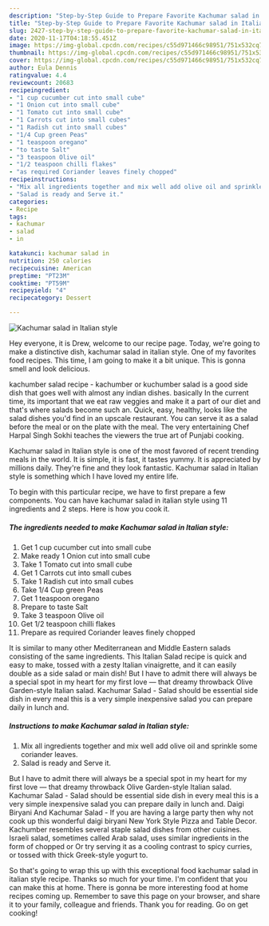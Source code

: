 ```yaml
---
description: "Step-by-Step Guide to Prepare Favorite Kachumar salad in Italian style"
title: "Step-by-Step Guide to Prepare Favorite Kachumar salad in Italian style"
slug: 2427-step-by-step-guide-to-prepare-favorite-kachumar-salad-in-italian-style
date: 2020-11-17T04:18:55.451Z
image: https://img-global.cpcdn.com/recipes/c55d971466c98951/751x532cq70/kachumar-salad-in-italian-style-recipe-main-photo.jpg
thumbnail: https://img-global.cpcdn.com/recipes/c55d971466c98951/751x532cq70/kachumar-salad-in-italian-style-recipe-main-photo.jpg
cover: https://img-global.cpcdn.com/recipes/c55d971466c98951/751x532cq70/kachumar-salad-in-italian-style-recipe-main-photo.jpg
author: Eula Dennis
ratingvalue: 4.4
reviewcount: 20683
recipeingredient:
- "1 cup cucumber cut into small cube"
- "1 Onion cut into small cube"
- "1 Tomato cut into small cube"
- "1 Carrots cut into small cubes"
- "1 Radish cut into small cubes"
- "1/4 Cup green Peas"
- "1 teaspoon oregano"
- "to taste Salt"
- "3 teaspoon Olive oil"
- "1/2 teaspoon chilli flakes"
- "as required Coriander leaves finely chopped"
recipeinstructions:
- "Mix all ingredients together and mix well add olive oil and sprinkle some coriander leaves."
- "Salad is ready and Serve it."
categories:
- Recipe
tags:
- kachumar
- salad
- in

katakunci: kachumar salad in 
nutrition: 250 calories
recipecuisine: American
preptime: "PT23M"
cooktime: "PT59M"
recipeyield: "4"
recipecategory: Dessert

---
```



![Kachumar salad in Italian style](https://img-global.cpcdn.com/recipes/c55d971466c98951/751x532cq70/kachumar-salad-in-italian-style-recipe-main-photo.jpg)

Hey everyone, it is Drew, welcome to our recipe page. Today, we're going to make a distinctive dish, kachumar salad in italian style. One of my favorites food recipes. This time, I am going to make it a bit unique. This is gonna smell and look delicious.

kachumber salad recipe - kachumber or kuchumber salad is a good side dish that goes well with almost any indian dishes. basically In the current time, its important that we eat raw veggies and make it a part of our diet and that&#39;s where salads become such an. Quick, easy, healthy, looks like the salad dishes you&#39;d find in an upscale restaurant. You can serve it as a salad before the meal or on the plate with the meal. The very entertaining Chef Harpal Singh Sokhi teaches the viewers the true art of Punjabi cooking.

Kachumar salad in Italian style is one of the most favored of recent trending meals in the world. It is simple, it is fast, it tastes yummy. It is appreciated by millions daily. They're fine and they look fantastic. Kachumar salad in Italian style is something which I have loved my entire life.


To begin with this particular recipe, we have to first prepare a few components. You can have kachumar salad in italian style using 11 ingredients and 2 steps. Here is how you cook it.

<!--inarticleads1-->

##### The ingredients needed to make Kachumar salad in Italian style:

1. Get 1 cup cucumber cut into small cube
1. Make ready 1 Onion cut into small cube
1. Take 1 Tomato cut into small cube
1. Get 1 Carrots cut into small cubes
1. Take 1 Radish cut into small cubes
1. Take 1/4 Cup green Peas
1. Get 1 teaspoon oregano
1. Prepare to taste Salt
1. Take 3 teaspoon Olive oil
1. Get 1/2 teaspoon chilli flakes
1. Prepare as required Coriander leaves finely chopped


It is similar to many other Mediterranean and Middle Eastern salads consisting of the same ingredients. This Italian Salad recipe is quick and easy to make, tossed with a zesty Italian vinaigrette, and it can easily double as a side salad or main dish! But I have to admit there will always be a special spot in my heart for my first love — that dreamy throwback Olive Garden-style Italian salad. Kachumar Salad - Salad should be essential side dish in every meal this is a very simple inexpensive salad you can prepare daily in lunch and. 

<!--inarticleads2-->

##### Instructions to make Kachumar salad in Italian style:

1. Mix all ingredients together and mix well add olive oil and sprinkle some coriander leaves.
1. Salad is ready and Serve it.


But I have to admit there will always be a special spot in my heart for my first love — that dreamy throwback Olive Garden-style Italian salad. Kachumar Salad - Salad should be essential side dish in every meal this is a very simple inexpensive salad you can prepare daily in lunch and. Daigi Biryani And Kachumar Salad - If you are having a large party then why not cook up this wonderful daigi biryani New York Style Pizza and Table Decor. Kachumber resembles several staple salad dishes from other cuisines. Israeli salad, sometimes called Arab salad, uses similar ingredients in the form of chopped or Or try serving it as a cooling contrast to spicy curries, or tossed with thick Greek-style yogurt to. 

So that's going to wrap this up with this exceptional food kachumar salad in italian style recipe. Thanks so much for your time. I'm confident that you can make this at home. There is gonna be more interesting food at home recipes coming up. Remember to save this page on your browser, and share it to your family, colleague and friends. Thank you for reading. Go on get cooking!
